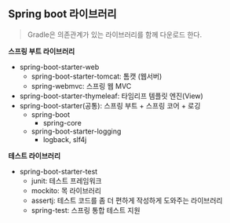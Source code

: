 ## Spring boot 라이브러리



>  Gradle은 의존관계가 있는 라이브러리를 함께 다운로드 한다. 



**스프링 부트 라이브러리** 

* spring-boot-starter-web
  * spring-boot-starter-tomcat: 톰캣 (웹서버) 
  * spring-webmvc: 스프링 웹 MVC 
* spring-boot-starter-thymeleaf: 타임리프 템플릿 엔진(View) 
* spring-boot-starter(공통): 스프링 부트 + 스프링 코어 + 로깅 
  * spring-boot 
    * spring-core 
  * spring-boot-starter-logging 
    * logback, slf4j 

**테스트 라이브러리**

* spring-boot-starter-test 
  * junit: 테스트 프레임워크 
  * mockito: 목 라이브러리 
  * assertj: 테스트 코드를 좀 더 편하게 작성하게 도와주는 라이브러리 
  * spring-test: 스프링 통합 테스트 지원